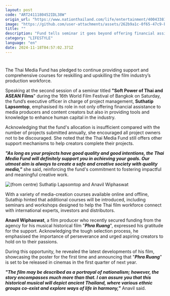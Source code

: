 ```yaml
---
layout: post
code: "ART2411180452IDL38W"
origin_url: "https://www.nationthailand.com/life/entertainment/40043381"
image: "https://github.com/user-attachments/assets/262b9a1c-0f65-47c9-b1b1-1e8271e732c9"
title: ""
description: "Fund tells seminar it goes beyond offering financial assistance to media producers and content creators"
category: "LIFESTYLE"
language: "en"
date: 2024-11-18T04:57:02.371Z
---
```


# 











The Thai Media Fund has pledged to continue providing support and comprehensive courses for reskilling and upskilling the film industry’s production workforce.

Speaking at the second session of a seminar titled **"Soft Power of Thai and ASEAN Films**" during the 16th World Film Festival of Bangkok on Saturday, the fund’s executive officer in charge of project management, **Suthatip Lapsomtop**, emphasised its role in not only offering financial assistance to media producers and content creators but also in providing tools and knowledge to enhance human capital in the industry.

Acknowledging that the fund's allocation is insufficient compared with the number of projects submitted annually, she encouraged all project owners not to be discouraged. She noted that the Thai Media Fund still offers other support mechanisms to help creators complete their projects.

_**"As long as your projects have good quality and good intentions, the Thai Media Fund will definitely support you in achieving your goals. Our utmost aim is always to create a safe and creative society with quality media,"**_ she said, reinforcing the fund's commitment to fostering impactful and meaningful creative work.

  ![(from centre) Suthatip Lapsomtop and Anavil Wiphaswat](https://github.com/user-attachments/assets/11ff2f92-9c04-4733-b169-fb656c1c0426)

With a variety of media-creation courses available online and offline, Sutathip hinted that additional courses will be introduced, including seminars and workshops designed to help the Thai film workforce connect with international experts, investors and distributors.





**Anavil Wiphaswat**, a film producer who recently secured funding from the agency for his musical historical film "_**Phra Ruang**_", expressed his gratitude for the support. Acknowledging the tough selection process, he emphasised the importance of perseverance and urged aspiring creators to hold on to their passions.

During this opportunity, he revealed the latest developments of his film, showcasing the poster for the first time and announcing that "_**Phra Ruang**_" is set to be released in cinemas in the first quarter of next year.

_**"The film may be described as a portrayal of nationalism; however, the story encompasses much more than that. I can assure you that this historical musical will depict ancient Thailand, where various ethnic groups co-exist and explore ways of life in harmony,"**_ Anavil said.